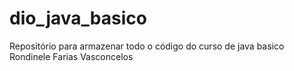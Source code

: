 # dio_java_basico
Repositório para armazenar todo o código do curso de java basico
Rondinele Farias Vasconcelos
